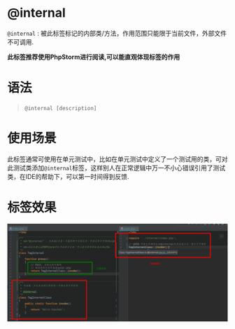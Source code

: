 @internal
=======

`@internal` : 被此标签标记的内部类/方法，作用范围只能限于当前文件，外部文件不可调用.

**此标签推荐使用PhpStorm进行阅读,可以能直观体现标签的作用**

语法
=======

> `@internal [description]`

使用场景
=======

此标签通常可使用在单元测试中，比如在单元测试中定义了一个测试用的类，可对此测试类添加`@internal`标签，这样别人在正常逻辑中万一不小心错误引用了测试类，在IDE的帮助下，可以第一时间得到反馈.

标签效果
=======
![demo.jpg](./docs/demo.jpg)
